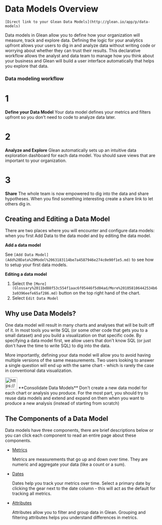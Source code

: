 # Data Models Overview

`[Direct link to your Glean Data Models](http://glean.io/app/p/data-models)`

Data models in Glean allow you to define how your organization will measure, track and explore data.  Defining the logic for your analytics upfront allows your users to dig in and analyze data without writing code or worrying about whether they can trust their results.  This declarative workflow allows the analyst and data team to manage how you think about your business and Glean will build a user interface automatically that helps you explore that data.

### **Data modeling workflow**

# 1

**Define your Data Model**
Your data model defines your metrics and filters upfront so you don't need to code to analyze data later.

# 2

**Analyze and Explore**
Glean automatically sets up an intuitive data exploration dashboard for each data model.
You should save views that are important to your organization.

# 3

**Share**
The whole team is now empowered to dig into the data and share hypotheses.
When you find something interesting create a share link to let others dig in.

## Creating and Editing a Data Model

There are two places where you will encounter and configure data models: when you first Add Data to the data model and by editing the data model.

**Add a data model**

See `[Add Data Model](Add%20Data%20Model%2063183114be7a4587946e274c0e90f1e5.md)` to see how to setup your first data models.

**Editing a data model**

1. Select the `[More](Glossary%2011bd88f53c554f1aac6f05446f5d04ad/More%201058106442534b63a9396eefe65af286.md)` button on the top right hand of the chart.
2. Select `Edit Data Model`

## Why use Data Models?

One data model will result in many charts and analyses that will be built off of it.  In most tools you write SQL (or some other code that gets you to a small dataset) and you build a visualization on that specific code.  By specifying a data model first, we allow users that don't know SQL (or just don't have the time to write SQL) to dig into the data.

More importantly, defining your data model will allow you to avoid having multiple versions of the same measurements.  Two users looking to answer a single question will end up with the same chart - which is rarely the case in conventional data visualization.

<aside>
<img src="https://glean.io/img/icons/info-sign.svg" alt="https://glean.io/img/icons/info-sign.svg" width="40px" /> **Consolidate Data Models**
Don't create a new data model for each chart or analysis you produce.  For the most part, you should try to reuse data models and extend and expand on them when you want to produce a new analysis (instead of starting from scratch)

</aside>

## The Components of a Data Model

Data models have three components, there are brief descriptions below or you can click each component to read an entire page about these components.

- [Metrics](Metrics%20a3e540316d0040ea9787ef2c30cb7ab3.md)
    
    Metrics are measurements that go up and down over time. They are numeric and aggregate your data (like a count or a sum).
    
- [Dates](https://www.notion.so/Dates-9299ed61c0a54f338965eec6b56a9117)
    
    Dates help you track your metrics over time. Select a primary date by clicking the gear next to the date column - this will act as the default for tracking all metrics.
    
- [Attributes](Attributes%20a077c564b4ac467c8794cbbcdc811f7b.md)
    
    Attributes allow you to filter and group data in Glean. Grouping and filtering attributes helps you understand differences in metrics.